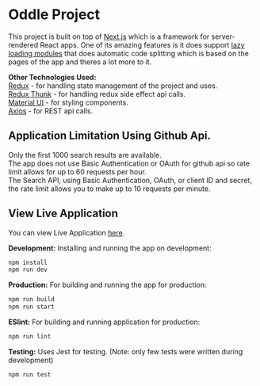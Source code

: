 # Oddle Project
This project is built on top of [Next.js](https://github.com/zeit/next.js) which is a framework for server-rendered React apps. One of its amazing features is it does support [lazy loading modules](https://nextjs.org/learn/excel/lazy-loading-modules) that does automatic code splitting which is based on the pages of the app and theres a lot more to it. 

**Other Technologies Used:**  
[Redux](https://redux.js.org/) - for handling state management of the project and uses.  
[Redux Thunk](https://github.com/reduxjs/redux-thunk) - for handling redux side effect api calls.  
[Material UI](https://material-ui.com/) - for styling components.  
[Axios](https://github.com/axios/axios) - for REST api calls.  
 
## Application Limitation Using Github Api.
Only the first 1000 search results are available.  
The app does not use Basic Authentication or OAuth for github api so rate limit allows for up to 60 requests per hour.  
The Search API, using Basic Authentication, OAuth, or client ID and secret, the rate limit allows you to make up to 10 requests per minute.  

## View Live Application

You can view Live Application [here](ec2-18-223-119-153.us-east-2.compute.amazonaws.com).

**Development:** Installing and running the app on development:
```sh
npm install
npm run dev
```

**Production:** For building and running the app for production:

```sh
npm run build
npm run start
```

**ESlint:** For building and running application for production:

```sh
npm run lint
```

**Testing:** Uses Jest for testing. (Note: only few tests were written during development)

```sh
npm run test
```


